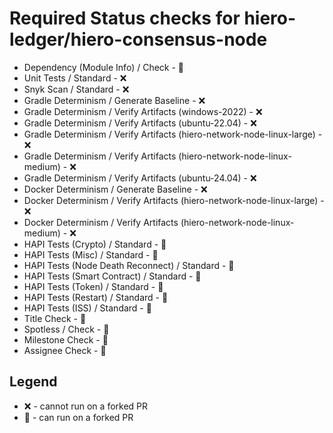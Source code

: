 # Required Status checks for hiero-ledger/hiero-consensus-node

- Dependency (Module Info) / Check - :tada:
- Unit Tests / Standard - :x:
- Snyk Scan / Standard - :x:
- Gradle Determinism / Generate Baseline - :x:
- Gradle Determinism / Verify Artifacts (windows-2022) - :x:
- Gradle Determinism / Verify Artifacts (ubuntu-22.04) - :x:
- Gradle Determinism / Verify Artifacts (hiero-network-node-linux-large) - :x:
- Gradle Determinism / Verify Artifacts (hiero-network-node-linux-medium) - :x:
- Gradle Determinism / Verify Artifacts (ubuntu-24.04) - :x:
- Docker Determinism / Generate Baseline - :x:
- Docker Determinism / Verify Artifacts (hiero-network-node-linux-large) - :x:
- Docker Determinism / Verify Artifacts (hiero-network-node-linux-medium) - :x:
- HAPI Tests (Crypto) / Standard - :tada:
- HAPI Tests (Misc) / Standard - :tada:
- HAPI Tests (Node Death Reconnect) / Standard - :tada:
- HAPI Tests (Smart Contract) / Standard - :tada:
- HAPI Tests (Token) / Standard - :tada:
- HAPI Tests (Restart) / Standard - :tada:
- HAPI Tests (ISS) / Standard - :tada:
- Title Check - :tada:
- Spotless / Check - :tada:
- Milestone Check - :tada:
- Assignee Check - :tada:

## Legend

- :x: - cannot run on a forked PR
- :tada: - can run on a forked PR
